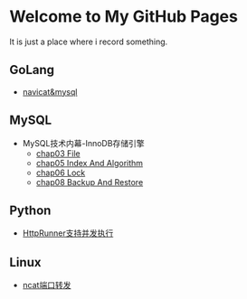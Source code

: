 # Welcome to My GitHub Pages

It is just a place where i record something.

## GoLang
  
* [navicat&mysql](chap01-go/1-8%20navicat%20and%20mysql.md)

## MySQL

* MySQL技术内幕-InnoDB存储引擎
  * [chap03 File](inside-mysql/file.md)
  * [chap05 Index And Algorithm](inside-mysql/index%26algorithm.md)
  * [chap06 Lock](inside-mysql/lock.md)
  * [chap08 Backup And Restore](inside-mysql/backup%26restore.md)

## Python

* [HttpRunner支持并发执行](Python/httprunner_pytest_concurrency.md)

## Linux

* [ncat端口转发](Linux/Linux端口转发.md)
